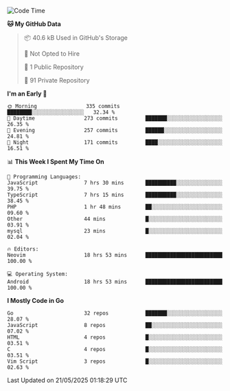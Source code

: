 
<!--START_SECTION:waka-->
![Code Time](http://img.shields.io/badge/Code%20Time-5%2C918%20hrs%2057%20mins-blue)

**🐱 My GitHub Data** 

> 📦 40.6 kB Used in GitHub's Storage 
 > 
> 🚫 Not Opted to Hire
 > 
> 📜 1 Public Repository 
 > 
> 🔑 91 Private Repository 
 > 
**I'm an Early 🐤** 

```text
🌞 Morning                335 commits         ████████░░░░░░░░░░░░░░░░░   32.34 % 
🌆 Daytime                273 commits         ███████░░░░░░░░░░░░░░░░░░   26.35 % 
🌃 Evening                257 commits         ██████░░░░░░░░░░░░░░░░░░░   24.81 % 
🌙 Night                  171 commits         ████░░░░░░░░░░░░░░░░░░░░░   16.51 % 
```


📊 **This Week I Spent My Time On** 

```text
💬 Programming Languages: 
JavaScript               7 hrs 30 mins       ██████████░░░░░░░░░░░░░░░   39.75 % 
TypeScript               7 hrs 15 mins       ██████████░░░░░░░░░░░░░░░   38.45 % 
PHP                      1 hr 48 mins        ██░░░░░░░░░░░░░░░░░░░░░░░   09.60 % 
Other                    44 mins             █░░░░░░░░░░░░░░░░░░░░░░░░   03.91 % 
mysql                    23 mins             █░░░░░░░░░░░░░░░░░░░░░░░░   02.04 % 

🔥 Editors: 
Neovim                   18 hrs 53 mins      █████████████████████████   100.00 % 

💻 Operating System: 
Android                  18 hrs 53 mins      █████████████████████████   100.00 % 
```

**I Mostly Code in Go** 

```text
Go                       32 repos            ███████░░░░░░░░░░░░░░░░░░   28.07 % 
JavaScript               8 repos             ██░░░░░░░░░░░░░░░░░░░░░░░   07.02 % 
HTML                     4 repos             █░░░░░░░░░░░░░░░░░░░░░░░░   03.51 % 
C                        4 repos             █░░░░░░░░░░░░░░░░░░░░░░░░   03.51 % 
Vim Script               3 repos             █░░░░░░░░░░░░░░░░░░░░░░░░   02.63 % 
```




 Last Updated on 21/05/2025 01:18:29 UTC
<!--END_SECTION:waka-->
